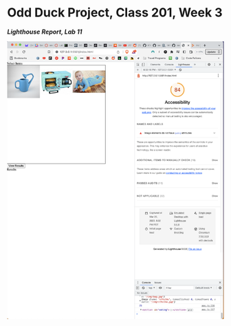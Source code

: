 # Odd Duck Project, Class 201, Week 3


**_Lighthouse Report, Lab 11_**

<img src=/assets/lab11lighthouse320.png>
